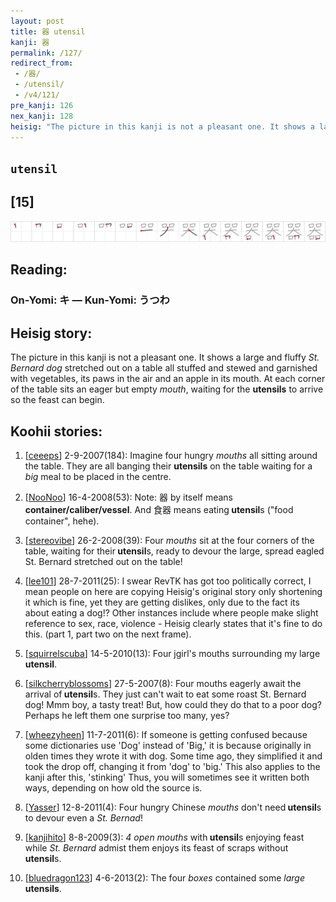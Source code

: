 ```yaml
---
layout: post
title: 器 utensil
kanji: 器
permalink: /127/
redirect_from:
 - /器/
 - /utensil/
 - /v4/121/
pre_kanji: 126
nex_kanji: 128
heisig: "The picture in this kanji is not a pleasant one. It shows a large and fluffy <i>St. Bernard dog</i> stretched out on a table all stuffed and stewed and garnished with vegetables, its paws in the air and an apple in its mouth. At each corner of the table sits an eager but empty <i>mouth</i>, waiting for the <b>utensils</b> to arrive so the feast can begin."
---
```


## `utensil`

## [15]

<div class="stroke"><img src="../images/E599A8.png" /></div>

## Reading:

### On-Yomi: キ &mdash; Kun-Yomi: うつわ

## Heisig story:

The picture in this kanji is not a pleasant one. It shows a large and fluffy <i>St. Bernard dog</i> stretched out on a table all stuffed and stewed and garnished with vegetables, its paws in the air and an apple in its mouth. At each corner of the table sits an eager but empty <i>mouth</i>, waiting for the <b>utensils</b> to arrive so the feast can begin.

## Koohii stories:

1) [<a href="http://kanji.koohii.com/profile/ceeeps">ceeeps</a>] 2-9-2007(184): Imagine four hungry <em>mouths</em> all sitting around the table. They are all banging their <strong>utensils</strong> on the table waiting for a <em>big</em> meal to be placed in the centre.

2) [<a href="http://kanji.koohii.com/profile/NooNoo">NooNoo</a>] 16-4-2008(53): Note: 器 by itself means <strong>container/caliber/vessel</strong>. And 食器 means eating<strong> utensil</strong>s (&quot;food container&quot;, hehe).

3) [<a href="http://kanji.koohii.com/profile/stereovibe">stereovibe</a>] 26-2-2008(39): Four <em>mouths</em> sit at the four corners of the table, waiting for their<strong> utensil</strong>s, ready to devour the large, spread eagled St. Bernard stretched out on the table!

4) [<a href="http://kanji.koohii.com/profile/lee101">lee101</a>] 28-7-2011(25): I swear RevTK has got too politically correct, I mean people on here are copying Heisig&#039;s original story only shortening it which is fine, yet they are getting dislikes, only due to the fact its about eating a dog!? Other instances include where people make slight reference to sex, race, violence - Heisig clearly states that it&#039;s fine to do this. (part 1, part two on the next frame).

5) [<a href="http://kanji.koohii.com/profile/squirrelscuba">squirrelscuba</a>] 14-5-2010(13): Four jgirl&#039;s mouths surrounding my large<strong> utensil</strong>.

6) [<a href="http://kanji.koohii.com/profile/silkcherryblossoms">silkcherryblossoms</a>] 27-5-2007(8): Four mouths eagerly await the arrival of<strong> utensil</strong>s. They just can&#039;t wait to eat some roast St. Bernard dog! Mmm boy, a tasty treat! But, how could they do that to a poor dog? Perhaps he left them one surprise too many, yes?

7) [<a href="http://kanji.koohii.com/profile/wheezyheen">wheezyheen</a>] 11-7-2011(6): If someone is getting confused because some dictionaries use &#039;Dog&#039; instead of &#039;Big,&#039; it is because originally in olden times they wrote it with dog. Some time ago, they simplified it and took the drop off, changing it from &#039;dog&#039; to &#039;big.&#039; This also applies to the kanji after this, &#039;stinking&#039; Thus, you will sometimes see it written both ways, depending on how old the source is.

8) [<a href="http://kanji.koohii.com/profile/Yasser">Yasser</a>] 12-8-2011(4): Four hungry Chinese <em>mouths</em> don&#039;t need<strong> utensil</strong>s to devour even a <em>St. Bernad</em>!

9) [<a href="http://kanji.koohii.com/profile/kanjihito">kanjihito</a>] 8-8-2009(3): <em>4 open mouths</em> with<strong> utensil</strong>s enjoying feast while <em>St. Bernard</em> admist them enjoys its feast of scraps without<strong> utensil</strong>s.

10) [<a href="http://kanji.koohii.com/profile/bluedragon123">bluedragon123</a>] 4-6-2013(2): The four <em>boxes</em> contained some <em>large</em> <strong>utensils</strong>.
